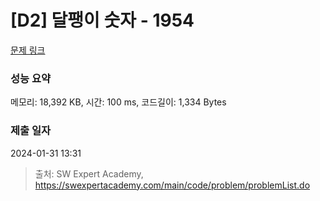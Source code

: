 # [D2] 달팽이 숫자 - 1954 

[문제 링크](https://swexpertacademy.com/main/code/problem/problemDetail.do?contestProbId=AV5PobmqAPoDFAUq) 

### 성능 요약

메모리: 18,392 KB, 시간: 100 ms, 코드길이: 1,334 Bytes

### 제출 일자

2024-01-31 13:31



> 출처: SW Expert Academy, https://swexpertacademy.com/main/code/problem/problemList.do